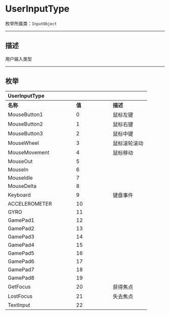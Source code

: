 # UserInputType

枚举所属类：`InputObject`

------------------------------------------------------------------------------------------
## 描述

用户输入类型

------------------------------------------------------------------------------------------
## 枚举

|<div style="width:200px">UserInputType</div>|<div style="width:100px"></div>|<div style="width:100px"></div>|
|:---   |:---|:---|
|**名称**   |**值**  |**描述**|
|MouseButton1   |0   |鼠标左键|
|MouseButton2   |1   |鼠标右键|
|MouseButton3   |2   |鼠标中键|
|MouseWheel   |3   |鼠标滚轮滚动|
|MouseMovement   |4   |鼠标移动|
|MouseOut   |5   ||
|MouseIn   |6   ||
|MouseIdle   |7   ||
|MouseDelta   |8   ||
|Keyboard   |9   |键盘事件|
|ACCELEROMETER   |10   ||
|GYRO   |11   ||
|GamePad1   |12   ||
|GamePad2   |13   ||
|GamePad3   |14   ||
|GamePad4   |15   ||
|GamePad5   |16   ||
|GamePad6   |17   ||
|GamePad7   |18   ||
|GamePad8   |19   ||
|GetFocus   |20   |获得焦点|
|LostFocus   |21   |失去焦点|
|TextInput   |22   ||

